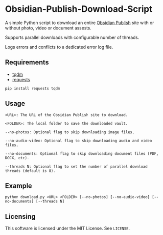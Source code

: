 # Obsidian-Publish-Download-Script

A simple Python script to download an entire [Obsidian Publish](https://obsidian.md/publish) site with or without photo, video or document assests. 

Supports parallel downloads with configurable number of threads. 

Logs errors and conflicts to a dedicated error log file.

## Requirements

- [tqdm](https://pypi.org/project/tqdm/)
- [requests](https://pypi.org/project/requests/)

```
pip install requests tqdm
```
## Usage
```
<URL>: The URL of the Obsidian Publish site to download.

<FOLDER>: The local folder to save the downloaded vault.

--no-photos: Optional flag to skip downloading image files.

--no-audio-video: Optional flag to skip downloading audio and video files.

--no-documents: Optional flag to skip downloading document files (PDF, DOCX, etc).

--threads N: Optional flag to set the number of parallel download threads (default is 8).
```
## Example

```
python download.py <URL> <FOLDER> [--no-photos] [--no-audio-video] [--no-documents] [--threads N]
```

## Licensing

This software is licensed under the MIT License. See `LICENSE`.
